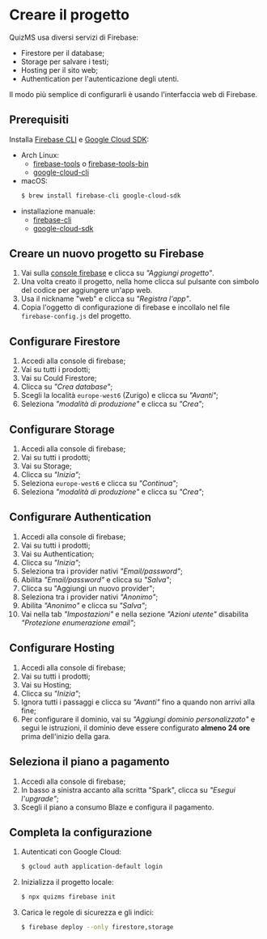 # Creare il progetto

QuizMS usa diversi servizi di Firebase:
- Firestore per il database;
- Storage per salvare i testi;
- Hosting per il sito web;
- Authentication per l'autenticazione degli utenti.

Il modo più semplice di configurarli è usando l'interfaccia web di Firebase.

## Prerequisiti

Installa [Firebase CLI](https://firebase.google.com/docs/cli) e [Google Cloud SDK](https://cloud.google.com/cli):
- Arch Linux:
  - [firebase-tools](https://aur.archlinux.org/packages/firebase-tools/) o [firebase-tools-bin](https://aur.archlinux.org/packages/firebase-tools-bin/)
  - [google-cloud-cli](https://aur.archlinux.org/packages/google-cloud-cli)
- macOS:
    ```sh
    $ brew install firebase-cli google-cloud-sdk
    ```
- installazione manuale:
  - [firebase-cli](https://firebase.google.com/docs/cli#install_the_firebase_cli)
  - [google-cloud-sdk](https://cloud.google.com/sdk/docs/install)

## Creare un nuovo progetto su Firebase

1. Vai sulla [console firebase](https://console.firebase.google.com/) e clicca su _"Aggiungi progetto"_.
2. Una volta creato il progetto, nella home clicca sul pulsante con simbolo del codice per aggiungere un'app web.
3. Usa il nickname "web" e clicca su _"Registra l'app"_.
4. Copia l'oggetto di configurazione di firebase e incollalo nel file `firebase-config.js` del progetto.

## Configurare Firestore

1. Accedi alla console di firebase;
2. Vai su tutti i prodotti;
3. Vai su Could Firestore;
4. Clicca su _"Crea database"_;
5. Scegli la località `europe-west6` (Zurigo) e clicca su _"Avanti"_;
6. Seleziona _"modalità di produzione"_ e clicca su _"Crea"_;

## Configurare Storage

1. Accedi alla console di firebase;
2. Vai su tutti i prodotti;
3. Vai su Storage;
4. Clicca su _"Inizia"_;
5. Seleziona `europe-west6` e clicca su _"Continua"_;
6. Seleziona _"modalità di produzione"_ e clicca su _"Crea"_;

## Configurare Authentication

1. Accedi alla console di firebase;
2. Vai su tutti i prodotti;
3. Vai su Authentication;
4. Clicca su _"Inizia"_;
5. Seleziona tra i provider nativi _"Email/password"_;
6. Abilita _"Email/password"_ e clicca su _"Salva"_;
7. Clicca su "Aggiungi un nuovo provider";
8. Seleziona tra i provider nativi _"Anonimo"_;
9. Abilita _"Anonimo"_ e clicca su _"Salva"_;
10. Vai nella tab _"Impostazioni"_ e nella sezione _"Azioni utente"_ disabilita _"Protezione enumerazione email"_;

## Configurare Hosting

1. Accedi alla console di firebase;
2. Vai su tutti i prodotti;
3. Vai su Hosting;
4. Clicca su _"Inizia"_;
5. Ignora tutti i passaggi e clicca su _"Avanti"_ fino a quando non arrivi alla fine;
6. Per configurare il dominio, vai su _"Aggiungi dominio personalizzato"_ e segui le istruzioni, il dominio deve essere
   configurato **almeno 24 ore** prima dell'inizio della gara.

## Seleziona il piano a pagamento

1. Accedi alla console di firebase;
2. In basso a sinistra accanto alla scritta "Spark", clicca su _"Esegui l'upgrade"_;
3. Scegli il piano a consumo Blaze e configura il pagamento.

## Completa la configurazione

1. Autenticati con Google Cloud:
   ```sh
   $ gcloud auth application-default login
   ```
2. Inizializza il progetto locale:
   ```sh
   $ npx quizms firebase init
   ```
3. Carica le regole di sicurezza e gli indici:
   ```sh
   $ firebase deploy --only firestore,storage
   ```
